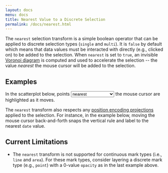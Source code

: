 ```yaml
---
layout: docs
menu: docs
title: Nearest Value to a Discrete Selection
permalink: /docs/nearest.html
---
```


The `nearest` selection transform is a simple boolean operator that can be applied to discrete selection types (`single` and `multi`). It is `false` by default which means that data values must be interacted with directly (e.g., clicked on) to be added to the selection. When `nearest` is set to `true`, an invisible [Voronoi diagram](https://en.wikipedia.org/wiki/Voronoi_diagram) is computed and used to accelerate the selection -- the value _nearest_ the mouse cursor will be added to the selection.

## Examples

In the scatterplot below, points <select onchange="changeSpec('paintbrush_nearest', 'paintbrush_color' + this.value)"><option value="_nearest">nearest</option><option value="">directly underneath</option></select> the mouse cursor are highlighted as it moves.

<div id="paintbrush_nearest" class="vl-example" data-name="interactive_color_nearest"></div>

The `nearest` transform also respects any [position encoding projections](project.html) applied to the selection. For instance, in the example below, moving the mouse cursor back-and-forth snaps the vertical rule and label to the nearest `date` value.

<div id="paintbrush_nearest" class="vl-example" data-name="interactive_stocks_nearest_index"></div>

## Current Limitations

* The `nearest` transform is not supported for continuous mark types (i.e., `line` and `area`). For these mark types, consider layering a discrete mark type (e.g., `point`) with a 0-value `opacity` as in the last example above.
